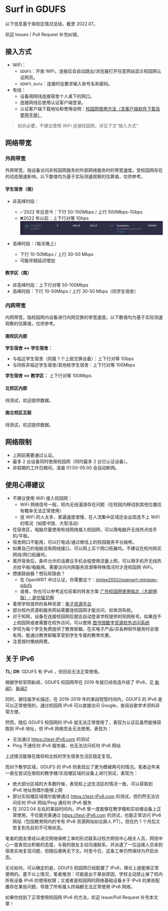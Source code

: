 # Surf in GDUFS

以下信息基于南校区情况总结，截至 2022.07。

欢迎 Issues / Pull Request 补充纠错。

## 接入方式

- WiFi：
	- `GDUFS`：开放 WiFi，连接后会自动跳出/浏览器打开任意网站显示校园网认证网页。
	- `GDUFS_Auto`：连接时会要求输入账号名和密码。
- 有线：
	- 设备用网线连接宿舍个人桌下的网口。
	- 连接网线后使用认证客户端登录。
	- 认证客户端下载地址和使用说明：[校园网使用方法（含客户端软件下载及使用手册）](https://ns.gdufs.edu.cn/info/1045/1171.htm)

> 如非必要，不建议使用 WiFi 连接校园网，详见下文“接入方式”

## 网络带宽

### 外网带宽

外网带宽，指设备访问非校园网服务的外部网络服务时的带宽速度。受校园网存在的动态限速影响，以下数值均为基于实际测速观察的估算值，仅供参考。

#### 学生宿舍（南）

- 非高峰时段：
	- ✅2022 年后至今：下行 50-100Mbps / 上行 500Mbps-1Gbps
	- ❌2022 年以前：上下行对等 1Gbps
	  ![](assets/image-20220822185443865.jpeg)

- 高峰时段：（每天晚上）
	- 下行 10-50Mbps / 上行 30-50 Mbps
	- 可能伴随延迟增加

#### 教学区（南）

- 非高峰时段：上下行对等 50-100Mbps
- 高峰时段：下行 10-50Mbps / 上行 30-50 Mbps（同学生宿舍）

### 内网带宽

内网带宽，指校园网内设备进行内网交换的带宽速度。以下数值均为基于实际测速观察的估算值，仅供参考。

#### 南校区内部

**学生宿舍 <-> 学生宿舍：**

- 与临近学生宿舍（同属 1 个上层交换设备）：上下行对等 1Gbps
- 与同栋非临近学生宿舍/其他栋学生宿舍：上下行对等 100Mbps

**学生宿舍 <-> 教学区：** 上下行对等 100Mbps

#### 北校区内部

待测试，欢迎提供数据。

#### 南北校区互联

待测试，欢迎提供数据。

## 网络限制

- 上网前需要通过认证。
- 最多 2 台设备同时使用校园网（同时最多 2 台已认证设备）。
- 非假期的工作日期间，凌晨 01:00-05:00 会自动断网。

## 使用心得建议

- 不建议使用 WiFi 接入校园网：
	- WiFi 网络信号一般，校内无线漫游存在问题（在校园内移动到其他位置后有概率无法正常使用）
	- 连 WiFi 的人太多，普遍速度很慢，在人流集中区域还会出现连不上 WiFi 的情况（如图书馆、大型活动）
- 在宿舍区，电脑尽量使用有线网络接入校园网，可以用电脑开无线热点给手机/平板。
- 宿舍网口不能用，可以打电话/通过微信上的校园服务平台报修。
- 如果自己的电脑没有网线接口，可以网上买个网口拓展坞。不建议在校内购买网线/网口拓展坞。
- 离开宿舍后，条件允许的话建议手机全程使用流量上网，可以用手机开无线热点给平板/电脑用。需要访问内网服务资源等特殊情况时才连校园网 WiFi。
- 想接路由器？想玩软路由？
	- 在 OpenWRT 中过认证，你需要这个：[jimlee2002/openwrt-minieap-gdufs](https://github.com/jimlee2002/openwrt-minieap-gdufs)
	- 或者，你也可以参考这位前辈的转发方案 [广外校园网使用指北（大聪明版）- 是你猫兄啊](https://mp.weixin.qq.com/s/TzFLEV2xrQXJh5Fh14zzxQ)
- 善用学校提供的各种资源：[电子资源平台](https://librra.gdufs.edu.cn/ermsClient/browse.do)
- 部分校内资源和服务网站需要连校园网才能访问，如体测系统。
- 对于知网，设备在连接校园网后就会自动登录学校提供的知网账号。如果连不上校园网或者需要在校外访问，可以使用 [图书馆数字资源校外访问系统](https://lib.gdufs.edu.cn/fwzn/xwfw/tsgszzyxwfwxt.htm)
- 学校为每个学生免费提供了教育邮箱，在买电子产品/买各种软件服务时会很有用，能通过教育邮箱享受到学生专属的教育优惠。
- 注意按时缴纳网费。

## 关于 IPv6

**TL; DR**: GDUFS 有 IPv6 ，但目前无法正常使用。

根据学校官网新闻，GDUFS 校园网早在 2019 年就已经改造升级了 IPv6，见 [新闻1](https://www.gdufs.edu.cn/info/1106/52793.htm)、[新闻2](https://www.gdufs.edu.cn/info/1106/56032.htm)

同时，据往届学长描述，在 2018-2019 年的某段短暂时间内，GDUFS 的 IPv6 是可以正常使用的，通过校园网 IPv6 可以直接访问 Google，查阅谷歌学术资料非常方便。

然而，随后 GDUFS 校园网的 IPv6 就无法正常使用了，表现为认证后虽然能够获取到 IPv6 地址，但 IPv6 网络完全无法使用，表现为：

- 无法通过 <https://test-IPv6.com> 的测试
- Ping 不通任何 IPv6 服务器，也无法访问任何 IPv6 网站

上述情况能够在南校和北校的学生宿舍生活区稳定复现。

而对于教学区域，GDUFS 的 IPv6 则表现出了更为模棱两可的情况。笔者近年来一直在尝试在南校的教学楼/实验楼区域的设备上进行测试，表现为：

- 绝大部分区域的大多数时候，表现和上述生活区的情况一致，可以获取到 IPv6 地址但偶尔能够上网
- 部分实验楼区域偶尔能够通过 <https://test-IPv6.com> 的测试，但仍然无法访问任何 IPv6 网站/Ping 通任何 IPv6 服务
- 在 2022.04 左右的某段时间内，IPv6 曾一度能够在教学楼和实验楼设备上正常使用，不仅能完美通过 <https://test-IPv6.com> 的测试，也能正常访问 IPv6 网站（包括教育网内的专有 IPv6 资源网站如北邮人 PT）。但在约 1 个月后又恢复到先前的不可用状态。

笔者的朋友曾经以递交网络保修工单的形式联系过校方网信中心相关人员，网信中心一度表现出积极的态度，与我的朋友主动沟通联系，并派遣了一位运维人员来到宿舍实地复现问题，但随后便再无下文。时至今日，这条工单仍然保持为开启状态。

无论如何，可以确定的是，GDUFS 校园网已经配置了 IPv6，理论上是能够正常使用的。基于以上情况，笔者推测：可能是出于某些原因，学校主动禁止掉了校内所有设备 IPv6 的使用权限；又或者是校园网的网络基础设备关于 IPv6 的某些配置存在某些问题，导致了所有接入终端都无法正常使用 IPv6 网络。

如果你找到了正常使用校园网 IPv6 的方法，欢迎 Issue/Pull Request 补充本文章！
